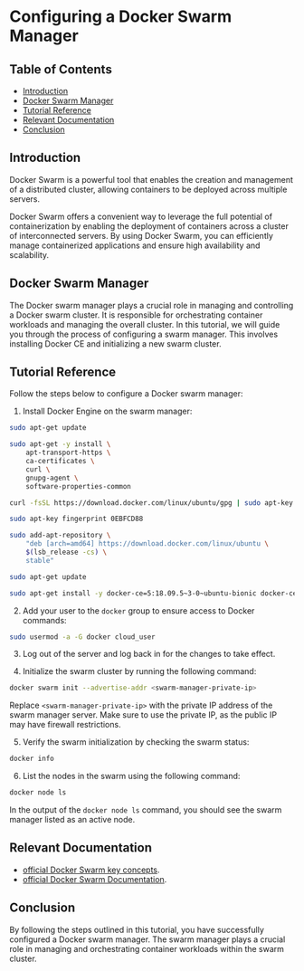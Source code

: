 # Configuring a Docker Swarm Manager

## Table of Contents

- [Introduction](#introduction)
- [Docker Swarm Manager](#docker-swarm-manager)
- [Tutorial Reference](#tutorial-reference)
- [Relevant Documentation](#relevant-documentation)
- [Conclusion](#conclusion)

## Introduction

Docker Swarm is a powerful tool that enables the creation and management of a distributed cluster, allowing containers to be deployed across multiple servers.

Docker Swarm offers a convenient way to leverage the full potential of containerization by enabling the deployment of containers across a cluster of interconnected servers. By using Docker Swarm, you can efficiently manage containerized applications and ensure high availability and scalability.

## Docker Swarm Manager

The Docker swarm manager plays a crucial role in managing and controlling a Docker swarm cluster. It is responsible for orchestrating container workloads and managing the overall cluster. In this tutorial, we will guide you through the process of configuring a swarm manager. This involves installing Docker CE and initializing a new swarm cluster.

## Tutorial Reference

Follow the steps below to configure a Docker swarm manager:

1. Install Docker Engine on the swarm manager:

```bash
sudo apt-get update

sudo apt-get -y install \
    apt-transport-https \
    ca-certificates \
    curl \
    gnupg-agent \
    software-properties-common

curl -fsSL https://download.docker.com/linux/ubuntu/gpg | sudo apt-key add -

sudo apt-key fingerprint 0EBFCD88

sudo add-apt-repository \
    "deb [arch=amd64] https://download.docker.com/linux/ubuntu \
    $(lsb_release -cs) \
    stable"

sudo apt-get update

sudo apt-get install -y docker-ce=5:18.09.5~3-0~ubuntu-bionic docker-ce-cli=5:18.09.5~3-0~ubuntu-bionic containerd.io
```

2. Add your user to the `docker` group to ensure access to Docker commands:

```bash
sudo usermod -a -G docker cloud_user
```

3. Log out of the server and log back in for the changes to take effect.

4. Initialize the swarm cluster by running the following command:

```bash
docker swarm init --advertise-addr <swarm-manager-private-ip>
```

Replace `<swarm-manager-private-ip>` with the private IP address of the swarm manager server. Make sure to use the private IP, as the public IP may have firewall restrictions.

5. Verify the swarm initialization by checking the swarm status:

```bash
docker info
```

6. List the nodes in the swarm using the following command:

```bash
docker node ls
```

In the output of the `docker node ls` command, you should see the swarm manager listed as an active node.

## Relevant Documentation

- [official Docker Swarm key concepts](https://docs.docker.com/engine/swarm/key-concepts/).
- [official Docker Swarm Documentation](https://docs.docker.com/engine/swarm/swarm-tutorial/create-swarm/).

## Conclusion

By following the steps outlined in this tutorial, you have successfully configured a Docker swarm manager. The swarm manager plays a crucial role in managing and orchestrating container workloads within the swarm cluster.

